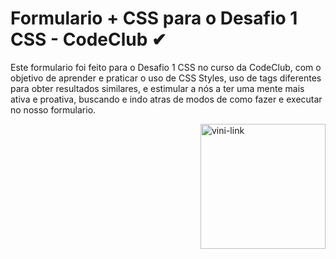 # Formulario + CSS para o Desafio 1 CSS - CodeClub ✔
Este formulario foi feito para o Desafio 1 CSS no curso da CodeClub, com o objetivo de aprender e praticar o uso de CSS Styles, uso de tags diferentes para obter resultados similares, e estimular a nós a ter uma mente mais ativa e proativa, buscando e indo atras de modos de como fazer e executar no nosso formulario. 


<img height="200px" weight="200px" align="right" alt="vini-link" src="https://media.giphy.com/media/xT4Apo7AplrgF9ABzy/giphy.gif
">

